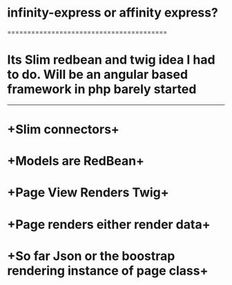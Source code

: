 # infinity-express or affinity express? 
========================================
# Its Slim redbean and twig idea I had to do. Will be an angular based framework in php barely started 
---------------------------------------
# +Slim connectors+ 
# +Models are RedBean+ 
# +Page View Renders Twig+
# +Page renders either render data+
# +So far Json or the boostrap rendering instance of page class+


